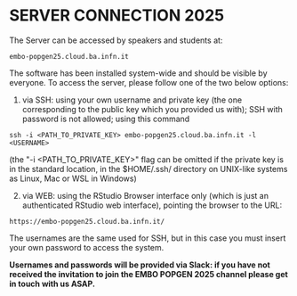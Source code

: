 # SERVER CONNECTION 2025

The Server can be accessed by speakers and students at:
```
embo-popgen25.cloud.ba.infn.it
```

The software has been installed system-wide and should be visible by everyone. 
To access the server, please follow one of the two below options:

1. via SSH:
using your own username and private key (the one corresponding to the public key which you provided us with); SSH with password is not allowed; using this command

````
ssh -i <PATH_TO_PRIVATE_KEY> embo-popgen25.cloud.ba.infn.it -l <USERNAME>
````

(the "-i <PATH_TO_PRIVATE_KEY>" flag can be omitted if the private key is in the standard location, in the $HOME/.ssh/ directory on UNIX-like systems as Linux, Mac or WSL in Windows)

2. via WEB:
using the RStudio Browser interface only (which is just an  authenticated RStudio web interface), pointing the browser to the URL:
````
https://embo-popgen25.cloud.ba.infn.it/
````
The usernames are the same used for SSH, but in this case you must insert your own password to access the system.

**Usernames and passwords will be provided via Slack: if you have not received the invitation to join the EMBO POPGEN 2025 channel please get in touch with us ASAP.**
